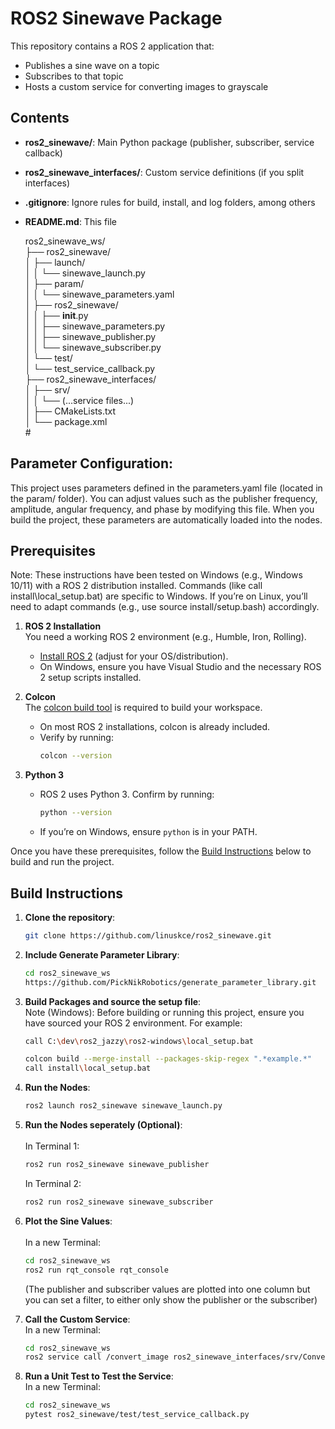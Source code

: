 # ROS2 Sinewave Package 

This repository contains a ROS 2 application that:
- Publishes a sine wave on a topic
- Subscribes to that topic
- Hosts a custom service for converting images to grayscale

## Contents

- **ros2_sinewave/**: Main Python package (publisher, subscriber, service callback)
- **ros2_sinewave_interfaces/**: Custom service definitions (if you split interfaces)
- **.gitignore**: Ignore rules for build, install, and log folders, among others
- **README.md**: This file

    ros2_sinewave_ws/<br/> 
    ├── ros2_sinewave/<br/> 
    │   ├── launch/<br/> 
    │   │   └── sinewave_launch.py<br/> 
    │   ├── param/<br/> 
    │   │   └── sinewave_parameters.yaml<br/> 
    │   ├── ros2_sinewave/<br/> 
    │   │   ├── __init__.py<br/> 
    │   │   ├── sinewave_parameters.py<br/> 
    │   │   ├── sinewave_publisher.py<br/> 
    │   │   └── sinewave_subscriber.py<br/> 
    │   └── test/<br/> 
    │       └── test_service_callback.py<br/> 
    ├── ros2_sinewave_interfaces/<br/> 
    │   ├── srv/<br/> 
    │   │   └── (...service files...)<br/> 
    │   ├── CMakeLists.txt<br/> 
    │   └── package.xml<br/> #

## Parameter Configuration:<br/> 
This project uses parameters defined in the parameters.yaml file (located in the param/ folder). You can adjust values such as the publisher frequency, amplitude, angular frequency, and phase by modifying this file. When you build the project, these parameters are automatically loaded into the nodes.   

## Prerequisites<br/> 
Note: These instructions have been tested on Windows (e.g., Windows 10/11) with a ROS 2 distribution installed. Commands (like call install\local_setup.bat) are specific to Windows. If you’re on Linux, you’ll need to adapt commands (e.g., use source install/setup.bash) accordingly.

1. **ROS 2 Installation**  
   You need a working ROS 2 environment (e.g., Humble, Iron, Rolling).  
   - [Install ROS 2](https://docs.ros.org/en/rolling/Installation.html) (adjust for your OS/distribution).
   - On Windows, ensure you have Visual Studio and the necessary ROS 2 setup scripts installed.

2. **Colcon**  
   The [colcon build tool](https://colcon.readthedocs.io/en/released/) is required to build your workspace.  
   - On most ROS 2 installations, colcon is already included.  
   - Verify by running:  
     ```bash
     colcon --version
     ```

3. **Python 3**  
   - ROS 2 uses Python 3. Confirm by running:  
     ```bash
     python --version
     ```
   - If you’re on Windows, ensure `python` is in your PATH.

Once you have these prerequisites, follow the [Build Instructions](#build-instructions) below to build and run the project.

## Build Instructions

1. **Clone the repository**:
    ```bash
    git clone https://github.com/linuskce/ros2_sinewave.git

2. **Include Generate Parameter Library**:
    ```bash
    cd ros2_sinewave_ws 
    https://github.com/PickNikRobotics/generate_parameter_library.git

3. **Build Packages and source the setup file**:<br/> 
    Note (Windows):
    Before building or running this project, ensure you have sourced your ROS 2 environment. For example:<br/>
    ```bash
    call C:\dev\ros2_jazzy\ros2-windows\local_setup.bat
    ```
    ```bash
    colcon build --merge-install --packages-skip-regex ".*example.*"
    call install\local_setup.bat

4. **Run the Nodes**:
    ```bash
    ros2 launch ros2_sinewave sinewave_launch.py

5. **Run the Nodes seperately (Optional)**:<br/>  
    In Terminal 1:
    ```bash
    ros2 run ros2_sinewave sinewave_publisher
    ```
    In Terminal 2:
    ```bash
    ros2 run ros2_sinewave sinewave_subscriber

6. **Plot the Sine Values**:<br/>  
    In a new Terminal:
    ```bash
    cd ros2_sinewave_ws 
    ros2 run rqt_console rqt_console
    ```
    (The publisher and subscriber values are plotted into one column but you can set a filter, to either only show the publisher or the subscriber)

7. **Call the Custom Service**:<br/> 
    In a new Terminal:
    ```bash
    cd ros2_sinewave_ws 
    ros2 service call /convert_image ros2_sinewave_interfaces/srv/ConvertImage "{image_path: 'C:/absolute/path/to/image.jpg'}"

8. **Run a Unit Test to Test the Service**:<br/> 
    In a new Terminal:
    ```bash
    cd ros2_sinewave_ws 
    pytest ros2_sinewave/test/test_service_callback.py
    ```












   

